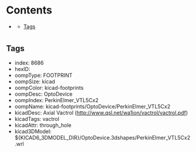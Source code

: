 



Contents
========

* [](#)
	* [Tags](#tags)

# 

## Tags

- index: 8686
- hexID: 
- oompType: FOOTPRINT
- oompSize: kicad
- oompColor: kicad-footprints
- oompDesc: OptoDevice
- oompIndex: PerkinElmer_VTL5Cx2
- oompName: kicad-footprints/OptoDevice/PerkinElmer_VTL5Cx2
- kicadDesc: Axial Vactrol (http://www.qsl.net/wa1ion/vactrol/vactrol.pdf)
- kicadTags: vactrol
- kicadAttr: through_hole
- kicad3DModel: ${KICAD6_3DMODEL_DIR}/OptoDevice.3dshapes/PerkinElmer_VTL5Cx2.wrl

